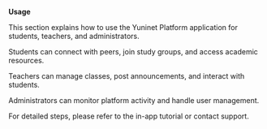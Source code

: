 ﻿**Usage**

This section explains how to use the Yuninet Platform application for students, teachers, and administrators.

Students can connect with peers, join study groups, and access academic resources.  

Teachers can manage classes, post announcements, and interact with students.  

Administrators can monitor platform activity and handle user management.

For detailed steps, please refer to the in-app tutorial or contact support.

